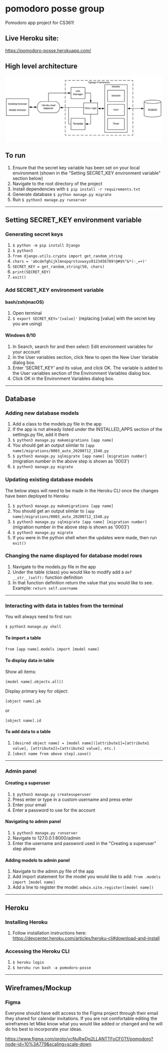 # pomodoro posse group
Pomodoro app project for CS361!

## Live Heroku site:
https://pomodoro-posse.herokuapp.com/

## High level architecture
![high level architecture](static/images/Pomodoro.png "High level architecture")

## To run
1. Ensure that the secret key variable has been set on your local environment (shown in the "Setting SECRET_KEY environment variable" section below)
1. Navigate to the root directory of the project
1. Install dependencies with `$ pip install -r requirements.txt`
1. Generate database `$ python manage.py migrate`
1. Run `$ python3 manage.py runserver`

---

## Setting SECRET_KEY environment variable
### Generating secret keys
1. `$ python -m pip install Django`
1. `$ python3`
1. `from django.utils.crypto import get_random_string`
1. `chars = 'abcdefghijklmnopqrstuvwxyz0123456789!@#$%^&*(-_=+)'`
1. `SECRET_KEY = get_random_string(50, chars)`
1. `print(SECRET_KEY)`
1. `exit()`

### Add SECRET_KEY environment variable
#### bash/zsh(macOS)
1. Open terminal
2. `$ export SECRET_KEY='[value]'` (replacing [value] with the secret key you are using)

#### Windows 8/10
1. In Search, search for and then select: Edit environment variables for your account
1. In the User variables section, click New to open the New User Variable dialog box.
1. Enter 'SECRET_KEY' and its value, and click OK. The variable is added to the User variables section of the Environment Variables dialog box.
1. Click OK in the Environment Variables dialog box.

---
## Database
### Adding new database models
1. Add a class to the models.py file in the app
1. If the app is not already listed under the INSTALLED_APPS section of the settings.py file, add it there
1. `$ python3 manage.py makemigrations [app name]`
1. You should get an output siimlar to `[app name]/migrations/0003_auto_20200712_1548.py`
1. `$ python3 manage.py sqlmigrate [app name] [migration number]` (migration number in the above step is shown as '0003')
1. `$ python3 manage.py migrate`

### Updating existing database models
The below steps will need to be made in the Heroku CLI once the changes have been deployed to Heroku
1. `$ python3 manage.py makemigrations [app name]`
1. You should get an output siimlar to `[app name]/migrations/0003_auto_20200712_1548.py`
1. `$ python3 manage.py sqlmigrate [app name] [migration number]` (migration number in the above step is shown as '0003')
1. `$ python3 manage.py migrate`
1. If you were in the python shell when the updates were made, then run `exit()`

### Changing the name displayed for database model rows
1. Navigate to the models.py file in the app
1. Under the table (class) you would like to modify add a `def __str__(self):` function definition
1. In that function definition return the value that you would like to see. Example: `return self.username` 

---

### Interacting with data in tables from the terminal
You will always need to first run:

`$ python3 manage.py shell`

#### To import a table
`from [app name].models import [model name]`

#### To display data in table
Show all items: 

`[model name].objects.all()`

Display primary key for object: 

`[object name].pk` 

or 

`[object name].id`

#### To add data to a table
1. `[desired object name] = [model name]([attribute1]=[attribute1 value], [attribute2]=[attribute2 value], etc.)`
1. `[obect name from above step].save()`

---

### Admin panel
#### Creating a superuser
1. `$ python3 manage.py createsuperuser`
1. Press enter or type in a custom username and press enter
1. Enter your email
1. Enter a password to use for the account

#### Navigating to admin panel
1. `$ python3 manage.py runserver`
1. Navigate to 127.0.0.1:8000/admin
1. Enter the username and password used in the "Creating a superuser" step above

#### Adding models to admin panel
1. Navigate to the admin.py file of the app
1. Add import statement for the model you would like to add: `from .models import [model name]`
1. Add a line to register the model: `admin.site.register([model name])`

---

## Heroku
### Installing Heroku
1. Follow installation instructions here: https://devcenter.heroku.com/articles/heroku-cli#download-and-install

### Accessing the Heroku CLI
1. `$ heroku login`
1. `$ heroku run bash -a pomodoro-posse`

---

## Wireframes/Mockup
### Figma
Everyone should have edit access to the Figma project through their email they shared for calendar invitations. If you are not comfortable editing the wireframes let Mike know what you would like added or changed and he will do his best to incorporate your ideas.

https://www.figma.com/proto/ycNuRwDg2LLANTTFoCF0Tf/pomodoro?node-id=10%3A779&scaling=scale-down
